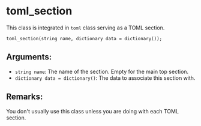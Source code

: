 # toml_section
This class is integrated in `toml` class serving as a TOML section.

`toml_section(string name, dictionary data = dictionary());`

## Arguments:
- `string name`: The name of the section. Empty for the main top section.
- `dictionary data = dictionary()`: The data to associate this section with.

## Remarks:
You don't usually use this class unless you are doing with each TOML section.
